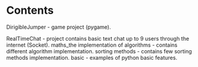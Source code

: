 # Contents
DirigibleJumper - game project (pygame).

RealTimeChat - project contains basic text chat up to 9 users through the internet (Socket).
maths_the implementation of algorithms - contains different algorithm implementation.
sorting methods - contains few sorting methods implementation.
basic - examples of python basic features.
